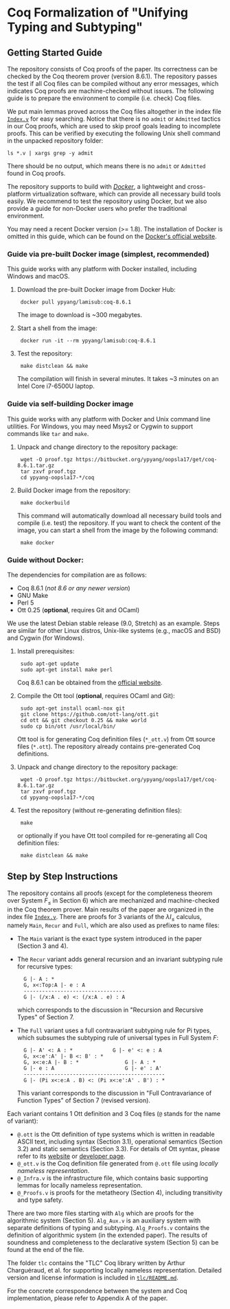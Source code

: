 # Coq Formalization of "Unifying Typing and Subtyping"

## Getting Started Guide

The repository consists of Coq proofs of the paper. Its correctness can
be checked by the Coq theorem prover (version 8.6.1). The repository
passes the test if all Coq files can be compiled without any error
messages, which indicates Coq proofs are machine-checked without
issues. The following guide is to prepare the environment to compile
(i.e. check) Coq files.

We put main lemmas proved across the Coq files altogether in the index
file [`Index.v`](Index.v) for easy searching. Notice that there is no `admit`
or `Admitted` tactics in our Coq proofs, which are used to skip proof
goals leading to incomplete proofs. This can be verified by executing
the following Unix shell command in the unpacked repository folder:

    ls *.v | xargs grep -y admit

There should be no output, which means there is no `admit` or
`Admitted` found in Coq proofs.

The repository supports to build
with [*Docker*](https://www.docker.com/), a lightweight and
cross-platform virtualization software, which can provide all
necessary build tools easily. We recommend to test the repository using
Docker, but we also provide a guide for non-Docker users who prefer
the traditional environment.

You may need a recent Docker version (>= 1.8). The installation of
Docker is omitted in this guide, which can be found on the [Docker's
official website](https://www.docker.com/community-edition#/download).

### Guide via pre-built Docker image (simplest, recommended)

This guide works with any platform with Docker installed, including
Windows and macOS.

1. Download the pre-built Docker image from Docker Hub:

        docker pull ypyang/lamisub:coq-8.6.1

    The image to download is ~300 megabytes.

2. Start a shell from the image:

        docker run -it --rm ypyang/lamisub:coq-8.6.1

3. Test the repository:

        make distclean && make
    
    The compilation will finish in several minutes. It takes ~3
    minutes on an Intel Core i7-6500U laptop.

### Guide via self-building Docker image

This guide works with any platform with Docker and Unix command line
utilities. For Windows, you may need Msys2 or Cygwin to support
commands like `tar` and `make`.

1. Unpack and change directory to the repository package:

        wget -O proof.tgz https://bitbucket.org/ypyang/oopsla17/get/coq-8.6.1.tar.gz
        tar zxvf proof.tgz
        cd ypyang-oopsla17-*/coq

2. Build Docker image from the repository:

        make dockerbuild

    This command will automatically download all necessary build tools
    and compile (i.e. test) the repository. If you want to check the
    content of the image, you can start a shell from the image by the
    following command:

        make docker


### Guide without Docker:

The dependencies for compilation are as follows:

- Coq 8.6.1 (*not 8.6 or any newer version*)
- GNU Make
- Perl 5
- Ott 0.25 (**optional**, requires Git and OCaml)

We use the latest Debian stable release (9.0, Stretch) as an
example. Steps are similar for other Linux distros, Unix-like systems
(e.g., macOS and BSD) and Cygwin (for Windows).

1. Install prerequisites:

        sudo apt-get update
        sudo apt-get install make perl

    Coq 8.6.1 can be obtained from the 
    [official website](https://coq.inria.fr/distrib/V8.6.1/files/coq-8.6.1.tar.gz).

2. Compile the Ott tool (**optional**, requires OCaml and Git):

        sudo apt-get install ocaml-nox git
        git clone https://github.com/ott-lang/ott.git
        cd ott && git checkout 0.25 && make world
        sudo cp bin/ott /usr/local/bin/

    Ott tool is for generating Coq definition files (`*_ott.v`) from
    Ott source files (`*.ott`). The repository already contains
    pre-generated Coq definitions.

3. Unpack and change directory to the repository package:

        wget -O proof.tgz https://bitbucket.org/ypyang/oopsla17/get/coq-8.6.1.tar.gz
        tar zxvf proof.tgz
        cd ypyang-oopsla17-*/coq

4. Test the repository (without re-generating definition files):

        make

    or optionally if you have Ott tool compiled for re-generating all
    Coq definition files:

        make distclean && make


## Step by Step Instructions

The repository contains all proofs (except for the completeness theorem
over System $F_\leq$ in Section 6) which are mechanized and
machine-checked in the Coq theorem prover. Main results of the paper
are organized in the index file [`Index.v`](Index.v). There are proofs for 3
variants of the $\lambda I_\leq$ calculus, namely `Main`, `Recur` and
`Full`, which are also used as prefixes to name files:

- The `Main` variant is the exact type system introduced in the paper
  (Section 3 and 4).
- The `Recur` variant adds general recursion and an invariant
  subtyping rule for recursive types:

        G |- A : *
        G, x<:Top:A |- e : A
        ---------------------------------
        G |- (/x:A . e) <: (/x:A . e) : A

    which corresponds to the discussion in "Recursion and Recursive
    Types" of Section 7.    
    
- The `Full` variant uses a full contravariant subtyping rule for Pi
  types, which subsumes the subtyping rule of universal types in Full
  System $F$:

        G |- A' <: A : *             G |- e' <: e : A
        G, x<:e':A' |- B <: B' : *
        G, x<:e:A |- B : *               G |- A : *
        G |- e : A                       G |- e' : A'
        ----------------------------------------------
        G |- (Pi x<:e:A . B) <: (Pi x<:e':A' . B') : *

    This variant corresponds to the discussion in "Full
    Contravariance of Function Types" of Section 7 (revised version).

Each variant contains 1 Ott definition and 3 Coq files (`@` stands for
the name of variant):

* `@.ott` is the Ott definition of type systems which is written in
  readable ASCII text, including syntax (Section 3.1), operational
  semantics (Section 3.2) and static semantics (Section 3.3). For
  details of Ott syntax, please refer to
  its [website](http://www.cl.cam.ac.uk/~pes20/ott/)
  or [developer page](https://github.com/ott-lang/ott).
* `@_ott.v` is the Coq definition file generated from `@.ott` file
  using *locally nameless representation*.
* `@_Infra.v` is the infrastructure file, which contains basic
  supporting lemmas for locally nameless representation.
* `@_Proofs.v` is proofs for the metatheory (Section 4), including
  transitivity and type safety.

There are two more files starting with `Alg` which are proofs for the
algorithmic system (Section 5). `Alg_Aux.v` is an auxiliary system
with separate definitions of typing and subtyping. `Alg_Proofs.v`
contains the definition of algorithmic system (in the extended paper). The
results of soundness and completeness to the declarative system
(Section 5) can be found at the end of the file.

The folder `tlc` contains the "TLC" Coq library written by Arthur
Charguéraud, et al. for supporting locally nameless
representation. Detailed version and license information is included
in [`tlc/README.md`](tlc/README.md).

For the concrete correspondence between the system and Coq
implementation, please refer to Appendix A of the paper.
